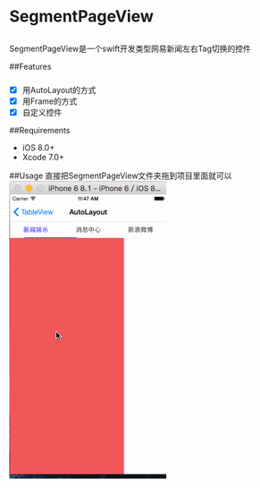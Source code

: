 # SegmentPageView
##
SegmentPageView是一个swift开发类型网易新闻左右Tag切换的控件

##Features
###
- [x] 用AutoLayout的方式
- [x] 用Frame的方式
- [x] 自定义控件

##Requirements
* iOS 8.0+
* Xcode 7.0+

##Usage
直接把SegmentPageView文件夹拖到项目里面就可以<br/>
![](https://github.com/persistty/SegmentPageView/blob/master/SegmentPageView/gif.gif)

